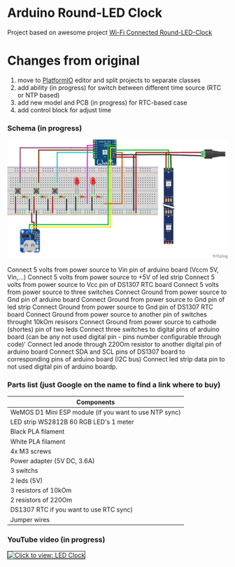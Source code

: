 ﻿# Arduino Round-LED Clock 
 Project based on awesome project <a href="https://github.com/leonvandenbeukel/Round-LED-Clock">Wi-Fi Connected Round-LED-Clock</a>
 
 # Changes from original
 1) move to <a href="https://platformio.org">PlatformIO<a> editor and split projects to separate classes
 2) add ability (in progress) for switch between different time source (RTC or NTP based)
 3) add new model and PCB (in progress) for RTC-based case
 4) add control block for adjust time
  
 ### Schema (in progress)
 
 ![alt text](https://github.com/anatoly-kryzhanovsky/Round-LED-Clock/blob/master/schema.png) 
 
 Connect 5 volts from power source to Vin pin of arduino board (Vccm 5V, Vin,...)
 Connect 5 volts from power source to +5V of led strip
 Connect 5 volts from power source to Vcc pin of DS1307 RTC board
 Connect 5 volts from power source to three switches
 Connect Ground from power source to Gnd pin of arduino board
 Connect Ground from power source to Gnd pin of led strip
 Connect Ground from power source to Gnd pin of DS1307 RTC board
 Connect Ground from power source to another pin of switches throught 10kOm resisors
 Connect Ground from power source to cathode (shortes) pin of two leds
 Connect three switches to digital pins of arduino board (can be any not used digital pin - pins number configurable through code)'
 Connect led anode through 220Om resistor to another digital pin of arduino board
 Connect SDA and SCL pins of DS1307 board to corresponding pins of arduino board (I2C bus)
 Connect led strip data pin to not used digital pin of arduino boardp.  
 
 ### Parts list (just Google on the name to find a link where to buy)

| Components                              			            |
| -------------                          			             |
| WeMOS D1 Mini ESP module (if you want to use NTP sync) |
| LED strip WS2812B 60 RGB LED's 1 meter                 |
| Black PLA filament                           		        |
| White PLA filament                           		        |
| 4x M3 screws                                           |
| Power adapter (5V DC, 3.6A)                            |
| 3 switchs                                              |
| 2 leds (5V)                                            |
| 3 resistors of 10kOm                                   |
| 2 resistors of 220Om                                   |
| DS1307 RTC if you want to use RTC sync)                |
| Jumper wires                                           |


### YouTube video (in progress)

<a href="https://youtu.be/Z4b4v84smpg" target="_blank"><img src="https://img.youtube.com/vi/Z4b4v84smpg/0.jpg" 
alt="Click to view: LED Clock" width="500" border="1" /></a>




